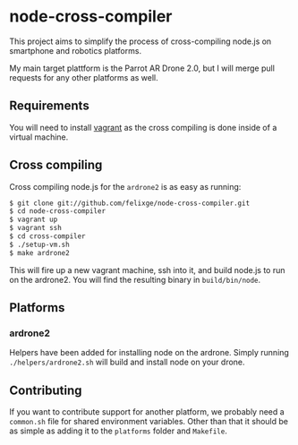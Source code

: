 # node-cross-compiler

This project aims to simplify the process of cross-compiling node.js on
smartphone and robotics platforms.

My main target plattform is the Parrot AR Drone 2.0, but I will merge pull
requests for any other platforms as well.

## Requirements

You will need to install [vagrant](http://vagrantup.com/) as the cross
compiling is done inside of a virtual machine.

## Cross compiling

Cross compiling node.js for the `ardrone2` is as easy as running:

```bash
$ git clone git://github.com/felixge/node-cross-compiler.git
$ cd node-cross-compiler
$ vagrant up
$ vagrant ssh
$ cd cross-compiler
$ ./setup-vm.sh
$ make ardrone2
```

This will fire up a new vagrant machine, ssh into it, and build node.js to run
on the ardrone2. You will find the resulting binary in `build/bin/node`.

## Platforms

### ardrone2

Helpers have been added for installing node on the ardrone. Simply running ```./helpers/ardrone2.sh``` will build and install node on your drone.

## Contributing

If you want to contribute support for another platform, we probably need a
`common.sh` file for shared environment variables. Other than that it should
be as simple as adding it to the `platforms` folder and `Makefile`.
